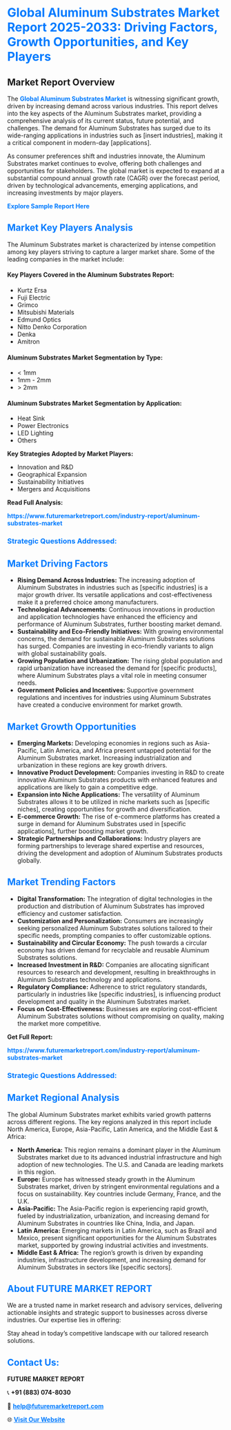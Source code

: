 <h1 style="color: #007BFF;">Global Aluminum Substrates Market Report 2025-2033: Driving Factors, Growth Opportunities, and Key Players</h1>

<section id="overview">
<h2>Market Report Overview</h2>
<p>The <a href="https://www.futuremarketreport.com/industry-report/aluminum-substrates-market" style="color: #007BFF; text-decoration: none;"><strong>Global Aluminum Substrates Market</strong></a> is witnessing significant growth, driven by increasing demand across various industries. This report delves into the key aspects of the Aluminum Substrates market, providing a comprehensive analysis of its current status, future potential, and challenges. The demand for Aluminum Substrates has surged due to its wide-ranging applications in industries such as [insert industries], making it a critical component in modern-day [applications].</p>
<p>As consumer preferences shift and industries innovate, the Aluminum Substrates market continues to evolve, offering both challenges and opportunities for stakeholders. The global market is expected to expand at a substantial compound annual growth rate (CAGR) over the forecast period, driven by technological advancements, emerging applications, and increasing investments by major players.</p>
</section>

<section id="overview">
<p><a href="https://www.futuremarketreport.com/request-sample/reportId=91859" style="color: #007BFF; text-decoration: none;"><strong>Explore Sample Report Here</strong></a></p>
</section>

<section id="key-players">
<h2 style="color: #007BFF;">Market Key Players Analysis</h2>
<p>The Aluminum Substrates market is characterized by intense competition among key players striving to capture a larger market share. Some of the leading companies in the market include:</p>
<h4>Key Players Covered in the Aluminum Substrates Report:</h4>
<ul><li>Kurtz Ersa</li><li>Fuji Electric</li><li>Grimco</li><li>Mitsubishi Materials</li><li>Edmund Optics</li><li>Nitto Denko Corporation</li><li>Denka</li><li>Amitron</li></ul>
<h4>Aluminum Substrates Market Segmentation by Type:</h4>
<ul><li>&lt; 1mm</li><li>1mm - 2mm</li><li>&gt; 2mm</li></ul>

<h4>Aluminum Substrates Market Segmentation by Application:</h4>
<ul><li>Heat Sink</li><li>Power Electronics</li><li>LED Lighting</li><li>Others</li></ul>
<p><strong>Key Strategies Adopted by Market Players:</strong></p>
<ul>
<li>Innovation and R&D</li>
<li>Geographical Expansion</li>
<li>Sustainability Initiatives</li>
<li>Mergers and Acquisitions</li>
</ul>
</section>

<section>
<p><strong>Read Full Analysis: </strong></p><a href="https://www.futuremarketreport.com/industry-report/aluminum-substrates-market" style="color: #007BFF; text-decoration: none;"><strong>https://www.futuremarketreport.com/industry-report/aluminum-substrates-market</strong></a>
<h3 style="color: #007BFF;">Strategic Questions Addressed:</h3>
</section>

<section id="driving-factors">
<h2 style="color: #007BFF;">Market Driving Factors</h2>
<ul>
<li><strong>Rising Demand Across Industries:</strong> The increasing adoption of Aluminum Substrates in industries such as [specific industries] is a major growth driver. Its versatile applications and cost-effectiveness make it a preferred choice among manufacturers.</li>
<li><strong>Technological Advancements:</strong> Continuous innovations in production and application technologies have enhanced the efficiency and performance of Aluminum Substrates, further boosting market demand.</li>
<li><strong>Sustainability and Eco-Friendly Initiatives:</strong> With growing environmental concerns, the demand for sustainable Aluminum Substrates solutions has surged. Companies are investing in eco-friendly variants to align with global sustainability goals.</li>
<li><strong>Growing Population and Urbanization:</strong> The rising global population and rapid urbanization have increased the demand for [specific products], where Aluminum Substrates plays a vital role in meeting consumer needs.</li>
<li><strong>Government Policies and Incentives:</strong> Supportive government regulations and incentives for industries using Aluminum Substrates have created a conducive environment for market growth.</li>
</ul>
</section>

<section id="growth-opportunities">
<h2 style="color: #007BFF;">Market Growth Opportunities</h2>
<ul>
<li><strong>Emerging Markets:</strong> Developing economies in regions such as Asia-Pacific, Latin America, and Africa present untapped potential for the Aluminum Substrates market. Increasing industrialization and urbanization in these regions are key growth drivers.</li>
<li><strong>Innovative Product Development:</strong> Companies investing in R&D to create innovative Aluminum Substrates products with enhanced features and applications are likely to gain a competitive edge.</li>
<li><strong>Expansion into Niche Applications:</strong> The versatility of Aluminum Substrates allows it to be utilized in niche markets such as [specific niches], creating opportunities for growth and diversification.</li>
<li><strong>E-commerce Growth:</strong> The rise of e-commerce platforms has created a surge in demand for Aluminum Substrates used in [specific applications], further boosting market growth.</li>
<li><strong>Strategic Partnerships and Collaborations:</strong> Industry players are forming partnerships to leverage shared expertise and resources, driving the development and adoption of Aluminum Substrates products globally.</li>
</ul>
</section>

<section id="trending-factors">
<h2 style="color: #007BFF;">Market Trending Factors</h2>
<ul>
<li><strong>Digital Transformation:</strong> The integration of digital technologies in the production and distribution of Aluminum Substrates has improved efficiency and customer satisfaction.</li>
<li><strong>Customization and Personalization:</strong> Consumers are increasingly seeking personalized Aluminum Substrates solutions tailored to their specific needs, prompting companies to offer customizable options.</li>
<li><strong>Sustainability and Circular Economy:</strong> The push towards a circular economy has driven demand for recyclable and reusable Aluminum Substrates solutions.</li>
<li><strong>Increased Investment in R&D:</strong> Companies are allocating significant resources to research and development, resulting in breakthroughs in Aluminum Substrates technology and applications.</li>
<li><strong>Regulatory Compliance:</strong> Adherence to strict regulatory standards, particularly in industries like [specific industries], is influencing product development and quality in the Aluminum Substrates market.</li>
<li><strong>Focus on Cost-Effectiveness:</strong> Businesses are exploring cost-efficient Aluminum Substrates solutions without compromising on quality, making the market more competitive.</li>
</ul>
</section>

<section>
<p><strong>Get Full Report: </strong></p><a href="https://www.futuremarketreport.com/industry-report/aluminum-substrates-market" style="color: #007BFF; text-decoration: none;"><strong>https://www.futuremarketreport.com/industry-report/aluminum-substrates-market</strong></a>
<h3 style="color: #007BFF;">Strategic Questions Addressed:</h3>
</section>


<section id="regional-analysis">
<h2 style="color: #007BFF;">Market Regional Analysis</h2>
<p>The global Aluminum Substrates market exhibits varied growth patterns across different regions. The key regions analyzed in this report include North America, Europe, Asia-Pacific, Latin America, and the Middle East & Africa:</p>
<ul>
<li><strong>North America:</strong> This region remains a dominant player in the Aluminum Substrates market due to its advanced industrial infrastructure and high adoption of new technologies. The U.S. and Canada are leading markets in this region.</li>
<li><strong>Europe:</strong> Europe has witnessed steady growth in the Aluminum Substrates market, driven by stringent environmental regulations and a focus on sustainability. Key countries include Germany, France, and the U.K.</li>
<li><strong>Asia-Pacific:</strong> The Asia-Pacific region is experiencing rapid growth, fueled by industrialization, urbanization, and increasing demand for Aluminum Substrates in countries like China, India, and Japan.</li>
<li><strong>Latin America:</strong> Emerging markets in Latin America, such as Brazil and Mexico, present significant opportunities for the Aluminum Substrates market, supported by growing industrial activities and investments.</li>
<li><strong>Middle East & Africa:</strong> The region’s growth is driven by expanding industries, infrastructure development, and increasing demand for Aluminum Substrates in sectors like [specific sectors].</li>
</ul>
</section>

<footer>
<h2 style="color: #007BFF;">About FUTURE MARKET REPORT</h2>
<p>We are a trusted name in market research and advisory services, delivering actionable insights and strategic support to businesses across diverse industries. Our expertise lies in offering:</p>

<p>Stay ahead in today’s competitive landscape with our tailored research solutions.</p>

<h2 style="color: #007BFF;">Contact Us:</h2>
<p><strong>FUTURE MARKET REPORT</strong></p>
<p>📞 <strong>+91 (883) 074-8030</strong></p>
<p>📧 <strong><a href="mailto:help@futuremarketreport.com" style="color: #007BFF;">help@futuremarketreport.com</a></strong></p>
<p>🌐 <strong><a href="https://www.futuremarketreport.com/" style="color: #007BFF;">Visit Our Website</a></strong></p>
</footer>